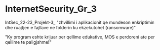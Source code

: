 # InternetSecurity_Gr_3
IntSec_22-23_Projekt-3_ "zhvillimi i aplikacionit qe mundeson enkriptimin dhe ruajtjen e fajllave ne folderin ku ekzekutohet (ransomware)"

"Ky program eshte krijuar per qellime edukative, MOS e perdoreni ate per qellime te paligjshme!"
